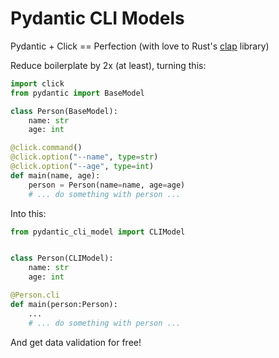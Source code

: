 # Pydantic CLI Models

Pydantic + Click == Perfection (with love to Rust's [clap](https://docs.rs/clap/latest/clap/) library)

Reduce boilerplate by 2x (at least), turning this:

```python
import click
from pydantic import BaseModel

class Person(BaseModel):
    name: str
    age: int

@click.command()
@click.option("--name", type=str)
@click.option("--age", type=int)
def main(name, age):
    person = Person(name=name, age=age)
    # ... do something with person ...
```

Into this:

```python
from pydantic_cli_model import CLIModel


class Person(CLIModel):
    name: str
    age: int

@Person.cli
def main(person:Person):
    ...
    # ... do something with person ...
```

And get data validation for free!